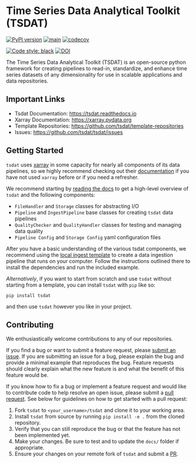 # Time Series Data Analytical Toolkit (TSDAT)


[![PyPI version](https://badge.fury.io/py/tsdat.svg)](https://badge.fury.io/py/tsdat)
[![main](https://github.com/tsdat/tsdat/actions/workflows/pytest.yml/badge.svg)](https://github.com/tsdat/tsdat/actions/workflows/pytest.yml)
[![codecov](https://codecov.io/gh/tsdat/tsdat/branch/main/graph/badge.svg?token=W2FHMSQLEH)](https://codecov.io/gh/tsdat/tsdat)


[![Code style: black](https://img.shields.io/badge/code%20style-black-000000.svg)](https://github.com/psf/black)
[![DOI](https://zenodo.org/badge/306085871.svg)](https://zenodo.org/badge/latestdoi/306085871)


The Time Series Data Analytical Toolkit (TSDAT) is an open-source python framework
for creating pipelines to read-in, standardize, and enhance time series datasets of
any dimensionality for use in scalable applications and data repositories. 


## Important Links

* Tsdat Documentation: https://tsdat.readthedocs.io
* Xarray Documentation: https://xarray.pydata.org
* Template Repositories: https://github.com/tsdat/template-repositories
* Issues: https://github.com/tsdat/tsdat/issues


## Getting Started

`tsdat` uses [xarray](https://github.com/pydata/xarray) in some capacity for nearly 
all components of its data pipelines, so we highly recommend checking out their 
[documentation](https://xarray.pydata.org) if you have not used `xarray` before
or if you need a refresher.

We recommend starting by [reading the docs](https://tsdat.readthedocs.io) to get a
high-level overview of `tsdat` and the following components:
* `FileHandler` and `Storage` classes for abstracting I/O
* `Pipeline` and `IngestPipeline` base classes for creating `tsdat` data pipelines
* `QualityChecker` and `QualityHandler` classes for testing and managing data quality
* `Pipeline Config` and `Storage Config` yaml configuration files

After you have a basic understanding of the various tsdat components, we recommend 
using the [local ingest template](https://github.com/tsdat/ingest-template-local) to 
create a data ingestion pipeline that runs on your computer. Follow the instructions 
outlined there to install the dependencies and run the included example.

*Alternatively*, if you want to start from scratch and use `tsdat` without starting
from a template, you can install `tsdat` with `pip` like so:

```
pip install tsdat
```

and then use `tsdat` however you like in your project.

## Contributing

We enthusiastically welcome contributions to any of our repositories. 

If you find a bug or want to submit a feature request, please 
[submit an issue](https://github.com/tsdat/tsdat/issues). If you are submitting an
issue for a bug, please explain the bug and provide a minimal example that reproduces
the bug. Feature requests should clearly explain what the new feature is and what the
benefit of this feature would be.  

If you know how to fix a bug or implement a feature request and would like to contribute
code to help resolve an open issue, please submit a 
[pull request](https://github.com/tsdat/tsdat/pulls). See below for guidelines on how to 
get started with a pull request:

1. Fork `tsdat` to `<your_username>/tsdat` and clone it to your working area.
2. Install `tsdat` from source by running `pip install -e .` from the cloned repository.
3. Verify that you can still reproduce the bug or that the feature has not been implemented yet.
4. Make your changes. Be sure to test and to update the `docs/` folder if appropriate.
6. Ensure your changes on your remote fork of `tsdat` and submit a [PR](https://github.com/tsdat/tsdat/pulls).
